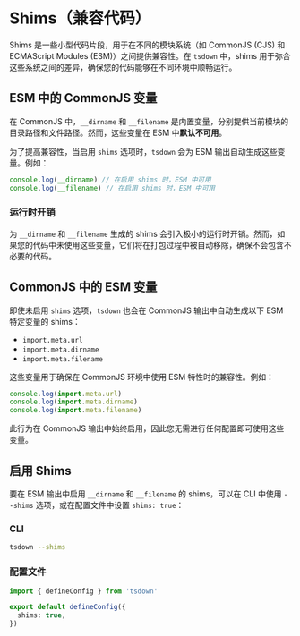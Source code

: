 # Shims（兼容代码）

Shims 是一些小型代码片段，用于在不同的模块系统（如 CommonJS (CJS) 和 ECMAScript Modules (ESM)）之间提供兼容性。在 `tsdown` 中，shims 用于弥合这些系统之间的差异，确保您的代码能够在不同环境中顺畅运行。

## ESM 中的 CommonJS 变量

在 CommonJS 中，`__dirname` 和 `__filename` 是内置变量，分别提供当前模块的目录路径和文件路径。然而，这些变量在 ESM 中**默认不可用**。

为了提高兼容性，当启用 `shims` 选项时，`tsdown` 会为 ESM 输出自动生成这些变量。例如：

```js
console.log(__dirname) // 在启用 shims 时，ESM 中可用
console.log(__filename) // 在启用 shims 时，ESM 中可用
```

### 运行时开销

为 `__dirname` 和 `__filename` 生成的 shims 会引入极小的运行时开销。然而，如果您的代码中未使用这些变量，它们将在打包过程中被自动移除，确保不会包含不必要的代码。

## CommonJS 中的 ESM 变量

即使未启用 `shims` 选项，`tsdown` 也会在 CommonJS 输出中自动生成以下 ESM 特定变量的 shims：

- `import.meta.url`
- `import.meta.dirname`
- `import.meta.filename`

这些变量用于确保在 CommonJS 环境中使用 ESM 特性时的兼容性。例如：

```js
console.log(import.meta.url)
console.log(import.meta.dirname)
console.log(import.meta.filename)
```

此行为在 CommonJS 输出中始终启用，因此您无需进行任何配置即可使用这些变量。

## 启用 Shims

要在 ESM 输出中启用 `__dirname` 和 `__filename` 的 shims，可以在 CLI 中使用 `--shims` 选项，或在配置文件中设置 `shims: true`：

### CLI

```bash
tsdown --shims
```

### 配置文件

```ts [tsdown.config.ts]
import { defineConfig } from 'tsdown'

export default defineConfig({
  shims: true,
})
```
